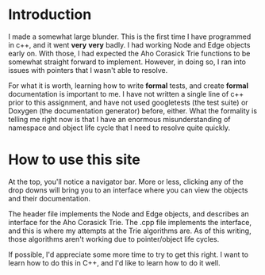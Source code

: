 # Introduction

I made a somewhat large blunder. This is the first time I have programmed 
in c++, and it went __very__ __very__ badly. I had working Node and Edge 
objects early on. With those, I had expected the Aho Corasick Trie 
functions to be somewhat straight forward to implement. However, in 
doing so, I ran into issues with pointers that I wasn't able to resolve.  

For what it is worth, learning how to write __formal__ tests, and create 
__formal__ documentation is important to me. I have not written a single line 
of c++ prior to this assignment, and have not used googletests (the test 
suite) or Doxygen (the documentation generator) before, either. What the 
formality is telling me right now is that I have an enormous misunderstanding 
of namespace and object life cycle that I need to resolve quite quickly.  

# How to use this site

At the top, you'll notice a navigator bar. More or less, clicking any of the 
drop downs will bring you to an interface where you can view the objects 
and their documentation.  

The header file implements the Node and Edge objects, and describes an 
interface for the Aho Corasick Trie. The .cpp file implements the interface, 
and this is where my attempts at the Trie algorithms are. As of this writing, 
those algorithms aren't working due to pointer/object life cycles.  

If possible, I'd appreciate some more time to try to get this right. I want to 
learn how to do this in C++, and I'd like to learn how to do it well.
